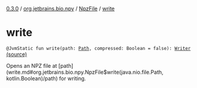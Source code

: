 [0.3.0](../../index.md) / [org.jetbrains.bio.npy](../index.md) / [NpzFile](index.md) / [write](.)

# write

`@JvmStatic fun write(path: `[`Path`](http://docs.oracle.com/javase/6/docs/api/java/nio/file/Path.html)`, compressed: Boolean = false): `[`Writer`](-writer/index.md) [(source)](https://github.com/JetBrains-Research/npy/blob/0.3.0/src/main/kotlin/org/jetbrains/bio/npy/Npz.kt#L174)

Opens an NPZ file at [path](write.md#org.jetbrains.bio.npy.NpzFile$write(java.nio.file.Path, kotlin.Boolean)/path) for writing.

